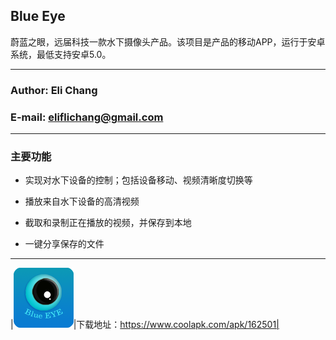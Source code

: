 ## Blue Eye
蔚蓝之眼，远届科技一款水下摄像头产品。该项目是产品的移动APP，运行于安卓系统，最低支持安卓5.0。
***
### Author: Eli Chang
### E-mail: eliflichang@gmail.com
***
### 主要功能
* 实现对水下设备的控制；包括设备移动、视频清晰度切换等

* 播放来自水下设备的高清视频

* 截取和录制正在播放的视频，并保存到本地

* 一键分享保存的文件

--------------
|![logo](/app/src/main/res/mipmap-xhdpi/logo.png "logo")|下载地址：https://www.coolapk.com/apk/162501|
